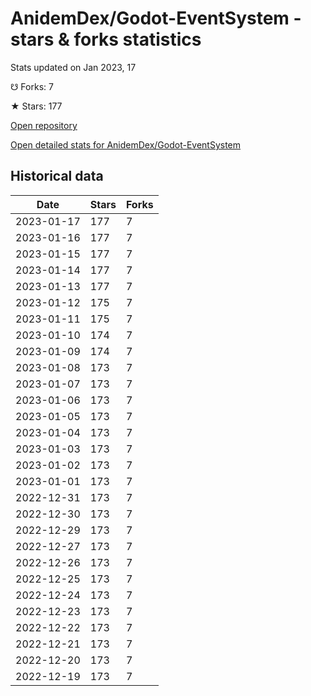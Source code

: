 # AnidemDex/Godot-EventSystem - stars & forks statistics

Stats updated on Jan 2023, 17

☋ Forks: 7

★ Stars: 177

[Open repository](https://github.com/AnidemDex/Godot-EventSystem)

[Open detailed stats for AnidemDex/Godot-EventSystem](https://reviewgithub.com/rep/AnidemDex/Godot-EventSystem)

## Historical data
| Date | Stars | Forks |
|------|-------|-------|
| 2023-01-17 | 177 | 7 | 
| 2023-01-16 | 177 | 7 | 
| 2023-01-15 | 177 | 7 | 
| 2023-01-14 | 177 | 7 | 
| 2023-01-13 | 177 | 7 | 
| 2023-01-12 | 175 | 7 | 
| 2023-01-11 | 175 | 7 | 
| 2023-01-10 | 174 | 7 | 
| 2023-01-09 | 174 | 7 | 
| 2023-01-08 | 173 | 7 | 
| 2023-01-07 | 173 | 7 | 
| 2023-01-06 | 173 | 7 | 
| 2023-01-05 | 173 | 7 | 
| 2023-01-04 | 173 | 7 | 
| 2023-01-03 | 173 | 7 | 
| 2023-01-02 | 173 | 7 | 
| 2023-01-01 | 173 | 7 | 
| 2022-12-31 | 173 | 7 | 
| 2022-12-30 | 173 | 7 | 
| 2022-12-29 | 173 | 7 | 
| 2022-12-27 | 173 | 7 | 
| 2022-12-26 | 173 | 7 | 
| 2022-12-25 | 173 | 7 | 
| 2022-12-24 | 173 | 7 | 
| 2022-12-23 | 173 | 7 | 
| 2022-12-22 | 173 | 7 | 
| 2022-12-21 | 173 | 7 | 
| 2022-12-20 | 173 | 7 | 
| 2022-12-19 | 173 | 7 | 

